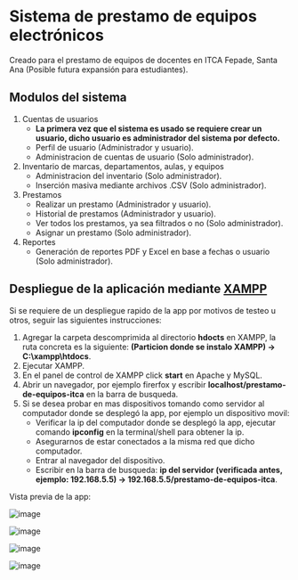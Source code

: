 # Sistema de prestamo de equipos electrónicos 
Creado para el prestamo de equipos de docentes en ITCA Fepade, Santa Ana (Posible futura expansión para estudiantes).

## Modulos del sistema
1. Cuentas de usuarios
   * **La primera vez que el sistema es usado se requiere crear un usuario, dicho usuario es administrador del sistema por defecto.**
   *  Perfil de usuario (Administrador y usuario).
   *  Administracion de cuentas de usuario (Solo administrador).
3. Inventario de marcas, departamentos, aulas, y equipos
   * Administracion del inventario (Solo administrador).
   * Inserción masiva mediante archivos .CSV (Solo administrador).
4. Prestamos
   * Realizar un prestamo (Administrador y usuario).
   * Historial de prestamos (Administrador y usuario).
   * Ver todos los prestamos, ya sea filtrados o no (Solo administrador).
   * Asignar un prestamo (Solo administrador).
5. Reportes
   * Generación de reportes PDF y Excel en base a fechas o usuario (Solo administrador).

## Despliegue de la aplicación mediante [XAMPP](https://www.apachefriends.org/download.html)
Si se requiere de un despliegue rapido de la app por motivos de testeo u otros, seguir las siguientes instrucciones: 
1. Agregar la carpeta descomprimida al directorio **hdocts** en XAMPP, la ruta concreta es la siguiente: **(Particion donde se instalo XAMPP) -> C:\xampp\htdocs**.
2. Ejecutar XAMPP.
3. En el panel de control de XAMPP click **start** en Apache y MySQL.
4. Abrir un navegador, por ejemplo firerfox y escribir **localhost/prestamo-de-equipos-itca** en la barra de busqueda.
5. Si se desea probar en mas dispositivos tomando como servidor al computador donde se desplegó la app, por ejemplo un dispositivo movil:
   * Verificar la ip del computador donde se desplegó la app, ejecutar comando **ipconfig** en la terminal/shell para obtener la ip.
   * Asegurarnos de estar conectados a la misma red que dicho computador.
   * Entrar al navegador del dispositivo.
   * Escribir en la barra de busqueda: **ip del servidor (verificada antes, ejemplo: 192.168.5.5) -> 192.168.5.5/prestamo-de-equipos-itca**.

Vista previa de la app:

![image](https://github.com/IJaviI/Prestamo-de-equipos-ITCA/assets/95502860/73b82031-00bb-4d2a-8168-0aac5fb8534e)

![image](https://github.com/IJaviI/Prestamo-de-equipos-ITCA/assets/95502860/3fec7439-1152-4d4b-acf4-73510c68d7c9)

![image](https://github.com/IJaviI/Prestamo-de-equipos-ITCA/assets/95502860/3b9b388b-227c-467b-a341-71b3e9007475)

![image](https://github.com/IJaviI/Prestamo-de-equipos-ITCA/assets/95502860/1730f177-a2ec-49c7-92b8-0dd94715625f)



